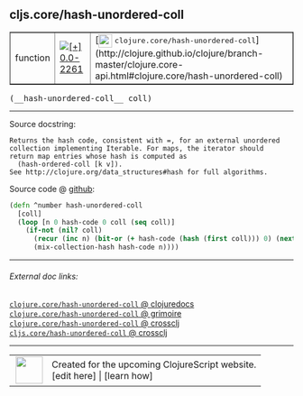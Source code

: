 ## cljs.core/hash-unordered-coll



 <table border="1">
<tr>
<td>function</td>
<td><a href="https://github.com/cljsinfo/cljs-api-docs/tree/0.0-2261"><img valign="middle" alt="[+] 0.0-2261" title="Added in 0.0-2261" src="https://img.shields.io/badge/+-0.0--2261-lightgrey.svg"></a> </td>
<td>
[<img height="24px" valign="middle" src="http://i.imgur.com/1GjPKvB.png"> <samp>clojure.core/hash-unordered-coll</samp>](http://clojure.github.io/clojure/branch-master/clojure.core-api.html#clojure.core/hash-unordered-coll)
</td>
</tr>
</table>


 <samp>
(__hash-unordered-coll__ coll)<br>
</samp>

---





Source docstring:

```
Returns the hash code, consistent with =, for an external unordered
collection implementing Iterable. For maps, the iterator should
return map entries whose hash is computed as
  (hash-ordered-coll [k v]).
See http://clojure.org/data_structures#hash for full algorithms.
```


Source code @ [github](https://github.com/clojure/clojurescript/blob/r2505/src/cljs/cljs/core.cljs#L773-L783):

```clj
(defn ^number hash-unordered-coll
  [coll]
  (loop [n 0 hash-code 0 coll (seq coll)]
    (if-not (nil? coll)
      (recur (inc n) (bit-or (+ hash-code (hash (first coll))) 0) (next coll))
      (mix-collection-hash hash-code n))))
```

<!--
Repo - tag - source tree - lines:

 <pre>
clojurescript @ r2505
└── src
    └── cljs
        └── cljs
            └── <ins>[core.cljs:773-783](https://github.com/clojure/clojurescript/blob/r2505/src/cljs/cljs/core.cljs#L773-L783)</ins>
</pre>

-->

---



###### External doc links:

[`clojure.core/hash-unordered-coll` @ clojuredocs](http://clojuredocs.org/clojure.core/hash-unordered-coll)<br>
[`clojure.core/hash-unordered-coll` @ grimoire](http://conj.io/store/v1/org.clojure/clojure/1.7.0-beta3/clj/clojure.core/hash-unordered-coll/)<br>
[`clojure.core/hash-unordered-coll` @ crossclj](http://crossclj.info/fun/clojure.core/hash-unordered-coll.html)<br>
[`cljs.core/hash-unordered-coll` @ crossclj](http://crossclj.info/fun/cljs.core.cljs/hash-unordered-coll.html)<br>

---

 <table>
<tr><td>
<img valign="middle" align="right" width="48px" src="http://i.imgur.com/Hi20huC.png">
</td><td>
Created for the upcoming ClojureScript website.<br>
[edit here] | [learn how]
</td></tr></table>

[edit here]:https://github.com/cljsinfo/cljs-api-docs/blob/master/cljsdoc/cljs.core_hash-unordered-coll.cljsdoc
[learn how]:https://github.com/cljsinfo/cljs-api-docs/wiki/cljsdoc-files

<!--

This information was too distracting to show to readers, but I'll leave it
commented here since it is helpful to:

- pretty-print the data used to generate this document
- and show how to retrieve that data



The API data for this symbol:

```clj
{:return-type number,
 :ns "cljs.core",
 :name "hash-unordered-coll",
 :signature ["[coll]"],
 :history [["+" "0.0-2261"]],
 :type "function",
 :full-name-encode "cljs.core_hash-unordered-coll",
 :source {:code "(defn ^number hash-unordered-coll\n  [coll]\n  (loop [n 0 hash-code 0 coll (seq coll)]\n    (if-not (nil? coll)\n      (recur (inc n) (bit-or (+ hash-code (hash (first coll))) 0) (next coll))\n      (mix-collection-hash hash-code n))))",
          :title "Source code",
          :repo "clojurescript",
          :tag "r2505",
          :filename "src/cljs/cljs/core.cljs",
          :lines [773 783]},
 :full-name "cljs.core/hash-unordered-coll",
 :clj-symbol "clojure.core/hash-unordered-coll",
 :docstring "Returns the hash code, consistent with =, for an external unordered\ncollection implementing Iterable. For maps, the iterator should\nreturn map entries whose hash is computed as\n  (hash-ordered-coll [k v]).\nSee http://clojure.org/data_structures#hash for full algorithms."}

```

Retrieve the API data for this symbol:

```clj
;; from Clojure REPL
(require '[clojure.edn :as edn])
(-> (slurp "https://raw.githubusercontent.com/cljsinfo/cljs-api-docs/catalog/cljs-api.edn")
    (edn/read-string)
    (get-in [:symbols "cljs.core/hash-unordered-coll"]))
```

-->
